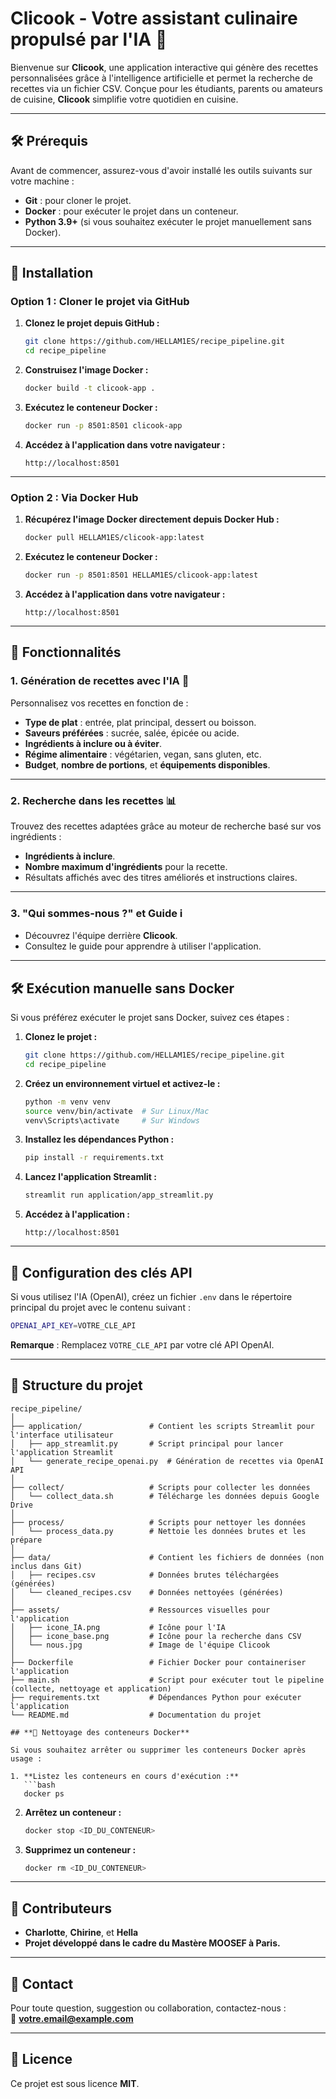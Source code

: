 # **Clicook - Votre assistant culinaire propulsé par l'IA 🍴**

Bienvenue sur **Clicook**, une application interactive qui génère des recettes personnalisées grâce à l'intelligence artificielle et permet la recherche de recettes via un fichier CSV. Conçue pour les étudiants, parents ou amateurs de cuisine, **Clicook** simplifie votre quotidien en cuisine.

---

## **🛠 Prérequis**

Avant de commencer, assurez-vous d'avoir installé les outils suivants sur votre machine :

- **Git** : pour cloner le projet.
- **Docker** : pour exécuter le projet dans un conteneur.
- **Python 3.9+** (si vous souhaitez exécuter le projet manuellement sans Docker).

---

## **🚀 Installation**

### **Option 1 : Cloner le projet via GitHub**

1. **Clonez le projet depuis GitHub :**
   ```bash
   git clone https://github.com/HELLAM1ES/recipe_pipeline.git
   cd recipe_pipeline
   ```

2. **Construisez l'image Docker :**
   ```bash
   docker build -t clicook-app .
   ```

3. **Exécutez le conteneur Docker :**
   ```bash
   docker run -p 8501:8501 clicook-app
   ```

4. **Accédez à l'application dans votre navigateur :**
   ```
   http://localhost:8501
   ```

---

### **Option 2 : Via Docker Hub**

1. **Récupérez l'image Docker directement depuis Docker Hub :**
   ```bash
   docker pull HELLAM1ES/clicook-app:latest
   ```

2. **Exécutez le conteneur Docker :**
   ```bash
   docker run -p 8501:8501 HELLAM1ES/clicook-app:latest
   ```

3. **Accédez à l'application dans votre navigateur :**
   ```
   http://localhost:8501
   ```

---

## **📄 Fonctionnalités**

### 1. **Génération de recettes avec l'IA 🤖**
Personnalisez vos recettes en fonction de :
   - **Type de plat** : entrée, plat principal, dessert ou boisson.
   - **Saveurs préférées** : sucrée, salée, épicée ou acide.
   - **Ingrédients à inclure ou à éviter**.
   - **Régime alimentaire** : végétarien, vegan, sans gluten, etc.
   - **Budget**, **nombre de portions**, et **équipements disponibles**.

---

### 2. **Recherche dans les recettes 📊**
Trouvez des recettes adaptées grâce au moteur de recherche basé sur vos ingrédients :
   - **Ingrédients à inclure**.
   - **Nombre maximum d'ingrédients** pour la recette.
   - Résultats affichés avec des titres améliorés et instructions claires.

---

### 3. **"Qui sommes-nous ?" et Guide ℹ️**
   - Découvrez l'équipe derrière **Clicook**.
   - Consultez le guide pour apprendre à utiliser l'application.

---

## **🛠 Exécution manuelle sans Docker**

Si vous préférez exécuter le projet sans Docker, suivez ces étapes :

1. **Clonez le projet :**
   ```bash
   git clone https://github.com/HELLAM1ES/recipe_pipeline.git
   cd recipe_pipeline
   ```

2. **Créez un environnement virtuel et activez-le :**
   ```bash
   python -m venv venv
   source venv/bin/activate  # Sur Linux/Mac
   venv\Scripts\activate     # Sur Windows
   ```

3. **Installez les dépendances Python :**
   ```bash
   pip install -r requirements.txt
   ```

4. **Lancez l'application Streamlit :**
   ```bash
   streamlit run application/app_streamlit.py
   ```

5. **Accédez à l'application :**
   ```
   http://localhost:8501
   ```

---

## **🔑 Configuration des clés API**

Si vous utilisez l'IA (OpenAI), créez un fichier `.env` dans le répertoire principal du projet avec le contenu suivant :

```bash
OPENAI_API_KEY=VOTRE_CLE_API
```

**Remarque** : Remplacez `VOTRE_CLE_API` par votre clé API OpenAI.

---
## 📁 Structure du projet

```plaintext
recipe_pipeline/
│
├── application/               # Contient les scripts Streamlit pour l'interface utilisateur
│   ├── app_streamlit.py       # Script principal pour lancer l'application Streamlit
│   └── generate_recipe_openai.py  # Génération de recettes via OpenAI API
│
├── collect/                   # Scripts pour collecter les données
│   └── collect_data.sh        # Télécharge les données depuis Google Drive
│
├── process/                   # Scripts pour nettoyer les données
│   └── process_data.py        # Nettoie les données brutes et les prépare
│
├── data/                      # Contient les fichiers de données (non inclus dans Git)
│   ├── recipes.csv            # Données brutes téléchargées (générées)
│   └── cleaned_recipes.csv    # Données nettoyées (générées)
│
├── assets/                    # Ressources visuelles pour l'application
│   ├── icone_IA.png           # Icône pour l'IA
│   ├── icone_base.png         # Icône pour la recherche dans CSV
│   └── nous.jpg               # Image de l'équipe Clicook
│
├── Dockerfile                 # Fichier Docker pour containeriser l'application
├── main.sh                    # Script pour exécuter tout le pipeline (collecte, nettoyage et application)
├── requirements.txt           # Dépendances Python pour exécuter l'application
└── README.md                  # Documentation du projet

## **🛀 Nettoyage des conteneurs Docker**

Si vous souhaitez arrêter ou supprimer les conteneurs Docker après usage :

1. **Listez les conteneurs en cours d'exécution :**
   ```bash
   docker ps
   ```

2. **Arrêtez un conteneur :**
   ```bash
   docker stop <ID_DU_CONTENEUR>
   ```

3. **Supprimez un conteneur :**
   ```bash
   docker rm <ID_DU_CONTENEUR>
   ```

---

## **👥 Contributeurs**

- **Charlotte**, **Chirine**, et **Hella**  
- **Projet développé dans le cadre du Mastère MOOSEF à Paris.**

---

## **📩 Contact**

Pour toute question, suggestion ou collaboration, contactez-nous :  
📧 **votre.email@example.com**

---

## **📝 Licence**

Ce projet est sous licence **MIT**.

